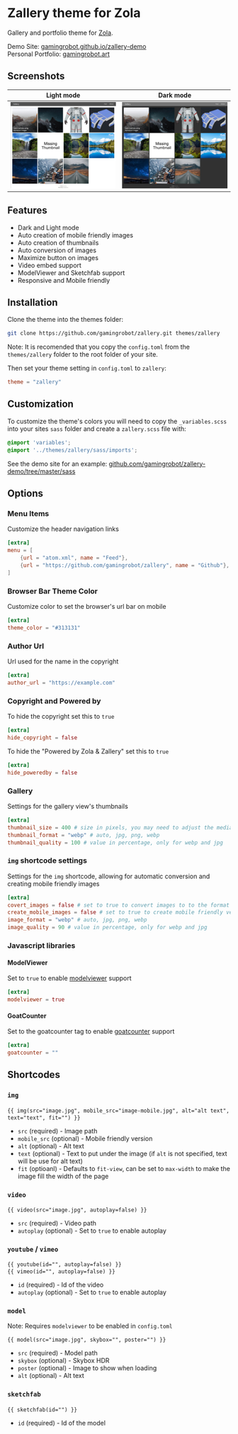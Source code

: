 # Zallery theme for Zola

Gallery and portfolio theme for [Zola](https://getzola.org).

Demo Site: [gamingrobot.github.io/zallery-demo](https://gamingrobot.github.io/zallery-demo/)  
Personal Portfolio: [gamingrobot.art](https://gamingrobot.art/)

## Screenshots

| Light mode | Dark mode |
| :------: | :-----------: |
| ![light mode](screenshot-light.jpg) | ![dark mode](screenshot-dark.jpg) |

## Features

- Dark and Light mode
- Auto creation of mobile friendly images
- Auto creation of thumbnails
- Auto conversion of images
- Maximize button on images
- Video embed support
- ModelViewer and Sketchfab support
- Responsive and Mobile friendly

## Installation

Clone the theme into the themes folder:

```bash
git clone https://github.com/gamingrobot/zallery.git themes/zallery
```

Note: It is recomended that you copy the `config.toml` from the `themes/zallery` folder to the root folder of your site.

Then set your theme setting in `config.toml` to `zallery`:

```toml
theme = "zallery"
```

## Customization

To customize the theme's colors you will need to copy the `_variables.scss` into your sites `sass` folder and create a `zallery.scss` file with:

```scss
@import 'variables';
@import '../themes/zallery/sass/imports';
```

See the demo site for an example: [github.com/gamingrobot/zallery-demo/tree/master/sass](https://github.com/gamingrobot/zallery-demo/tree/master/sass)

## Options

### Menu Items

Customize the header navigation links

```toml
[extra]
menu = [
    {url = "atom.xml", name = "Feed"},
    {url = "https://github.com/gamingrobot/zallery", name = "Github"},
]
```

### Browser Bar Theme Color

Customize color to set the browser's url bar on mobile

```toml
[extra]
theme_color = "#313131"
```

### Author Url

Url used for the name in the copyright

```toml
[extra]
author_url = "https://example.com"
```

### Copyright and Powered by

To hide the copyright set this to `true`

```toml
[extra]
hide_copyright = false
```

To hide the "Powered by Zola & Zallery" set this to `true`

```toml
[extra]
hide_poweredby = false
```

### Gallery

Settings for the gallery view's thumbnails

```toml
[extra]
thumbnail_size = 400 # size in pixels, you may need to adjust the media queries in _gallery.scss
thumbnail_format = "webp" # auto, jpg, png, webp
thumbnail_quality = 100 # value in percentage, only for webp and jpg
```

### `img` shortcode settings

Settings for the `img` shortcode, allowing for automatic conversion and creating mobile friendly images

```toml
[extra]
covert_images = false # set to true to convert images to to the format in the image_format setting
create_mobile_images = false # set to true to create mobile friendly versions of the image
image_format = "webp" # auto, jpg, png, webp
image_quality = 90 # value in percentage, only for webp and jpg
```

### Javascript libraries

#### ModelViewer

Set to `true` to enable [modelviewer](https://modelviewer.dev/) support

```toml
[extra]
modelviewer = true
```

#### GoatCounter

Set to the goatcounter tag to enable [goatcounter](https://www.goatcounter.com/) support

```toml
[extra]
goatcounter = ""
```

## Shortcodes

### `img`

```
{{ img(src="image.jpg", mobile_src="image-mobile.jpg", alt="alt text", text="text", fit="") }}
```

- `src` (required) - Image path
- `mobile_src` (optional) - Mobile friendly version
- `alt` (optional) - Alt text
- `text` (optional) - Text to put under the image (if `alt` is not specified, text will be use for alt text)
- `fit` (optioanl) - Defaults to `fit-view`, can be set to `max-width` to make the image fill the width of the page

### `video`

```
{{ video(src="image.jpg", autoplay=false) }}
```

- `src` (required) - Video path
- `autoplay` (optional) - Set to `true` to enable autoplay

### `youtube` / `vimeo`

```
{{ youtube(id="", autoplay=false) }}
{{ vimeo(id="", autoplay=false) }}
```

- `id` (required) - Id of the video
- `autoplay` (optional) - Set to `true` to enable autoplay

### `model`

Note: Requires `modelviewer` to be enabled in `config.toml`

```
{{ model(src="image.jpg", skybox="", poster="") }}
```

- `src` (required) - Model path
- `skybox` (optional) -  Skybox HDR
- `poster` (optional) - Image to show when loading
- `alt` (optional) - Alt text

### `sketchfab`

```
{{ sketchfab(id="") }}
```

- `id` (required) - Id of the model
